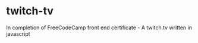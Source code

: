 # twitch-tv
In completion of FreeCodeCamp front end certificate - A twitch.tv written in javascript
